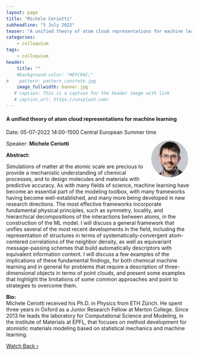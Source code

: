 ```yaml
---
layout: page
title: "Michele Ceriotti"
subheadline: "5 July 2022"
teaser: "A unified theory of atom cloud representations for machine learning"
categories:
    - colloquium
tags:
    - colloquium
header:
    title: ""
    #background-color: "#EFC94C;"
#    pattern: pattern_concrete.jpg
    image_fullwidth: banner.jpg
   # caption: This is a caption for the header image with link
   # caption_url: https://unsplash.com/
---
```



#### A unified theory of atom cloud representations for machine learning

Date: 05-07-2022 14:00-1500 Central European Summer time

 <img src="../../members/MicheleCeriotti.jpeg"
     alt="MicheleCeriotti.jpeg"
     width="100"
     style="float: right; margin-right: 10px; border-radius:50%;" />

Speaker: **Michele Ceriotti**

**Abstract:** <br/>

Simulations of matter at the atomic scale are precious to provide a mechanistic understanding of chemical processes, and to design molecules and materials with predictive accuracy. As with many fields of science, machine learning have become an essential part of the modeling toolbox, with many frameworks having become well-established, and many more being developed in new research directions. The most effective frameworks incorporate fundamental physical principles, such as symmetry, locality, and hierarchical decompositions of the interactions between atoms, in the construction of the ML model. I will discuss a general framework that unifies several of the most recent developments in the field, including the representation of structures in terms of systematically-convergent atom-centered correlations of the neighbor density, as well as equivariant message-passing schemes that build automatically descriptors with equivalent information content. I will discuss a few examples of the implications of these fundamental findings, for both chemical machine learning and in general for problems that require a description of three-dimensional objects in terms of point clouds, and present some examples that highlight the limitations of some common approaches and point to strategies to overcome them.

**Bio:**<br/>
Michele Ceriotti received his Ph.D. in Physics from ETH Zürich. He spent three years in Oxford as a Junior Research Fellow at Merton College. Since 2013 he leads the laboratory for Computational Science and Modeling, in the institute of Materials at EPFL, that focuses on method development for atomistic materials modeling based on statistical mechanics and machine learning.

<a class="radius button small" href="https://drive.google.com/file/d/1piVbnetRwbMxMFyVIgoq1cOvAw3BlqBP/view?usp=sharing">Watch Back ›</a>

[1]: https://bereau.group/
[2]: /blog/
[9]: /contact/
[3]:https://github.com/undark-lab/swyft
[4]:https://arxiv.org/abs/2011.13951
[5]:http://www.mathben.com/
[6]:https://pubs.acs.org/doi/10.1021/acs.jctc.0c00981
[7]:https://github.com/Ensing-Laboratory/FABULOUS
[8]:www.evozyne.com
